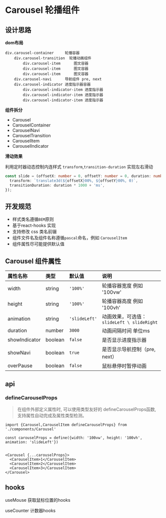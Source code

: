 # Carousel 轮播组件

## 设计思路


**dom布局**

```
div.carousel-container     轮播容器
    div.carousel-transition  轮播动画组件
        div.carousel-item      图文容器
        div.carousel-item      图文容器
        div.carousel-item      图文容器
    div.carousel-navi      导航组件 pre, next
    div.carousel-indicator 进度指示器容器
        div.carousel-indicator-item 进度指示器
        div.carousel-indicator-item 进度指示器
        div.carousel-indicator-item 进度指示器
```

**组件拆分**

- Carousel
- CarouselContainer
- CarouselNavi
- CarouselTransition  
- CarouselItem
- CarouselIndicator

**滑动效果**

利用定时器动态控制内连样式 `transform`,`transition-duration` 实现左右滑动

```ts
const slide = (offsetX: number = 0, offsetY: number = 0, duration: number = 0) => ({
  transform: `translate3d(${offsetX}00%, ${offsetY}00%, 0)`,
  transitionDuration: duration * 1000 + 'ms',
});
```

## 开发规范

- 样式类名遵循`BEM`原则
- 基于react-hooks 实现
- 支持修改 css 类名前辍 
- 组件文件名及组件名称遵循`pascal`命名，例如 `CarouselItem`
- 组件属性尽可能提供默认值

## Carousel 组件属性

|属性名称|类型|默认值|说明|
|:--|:--|:--|:--|
| width | string | `'100%'` | 轮播容器宽度 例如 '100vw'
| height | string | `'100%'` | 轮播容器高度 例如 '100vh'
| animation | string | `'slideLeft'` | 动画效果，可选值：`slideLeft \ slideRight` 
| duration | number | `3000` | 动画间隔时间 单位ms 
| showIndicator | boolean |  `false` | 是否显示进度指示器
| showNavi | boolean | `true` | 是否显示导航控制（pre, next）
| overPause | boolean | `false` | 鼠标悬停时暂停动画

## api

### defineCarouselProps 

> 在组件外部定义属性时, 可以使用类型友好的 defineCarouselProps函数, 支持属性自动完成及属性类型检测。


```tsx
import {Carousel,CarouselItem defineCarouselProps} from './components/Carousel'

const carouselProps = define({width: '100vw', height: '100vh', animation: 'slideLeft'})


<Carousel {...carouselProps}>
  <CarouselItem>1</CarouselItem>
  <CarouselItem>2</CarouselItem>
  <CarouselItem>3</CarouselItem>
</Carousel>

```

## hooks

useMouse 获取鼠标位置的hooks 

useCounter 计数器hooks
